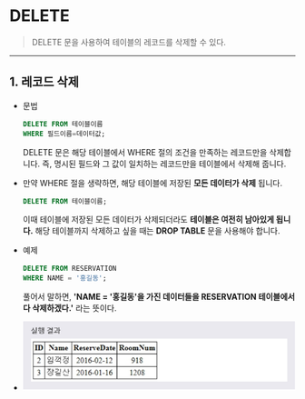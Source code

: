 # DELETE
> DELETE 문을 사용하여 테이블의 레코드를 삭제할 수 있다.
***

## 1. 레코드 삭제

* 문법
  ```SQL
  DELETE FROM 테이블이름
  WHERE 필드이름=데이터값;
  ```
  DELETE 문은 해당 테이블에서 WHERE 절의 조건을 만족하는 레코드만을 삭제합니다. 즉, 명시된 필드와 그 값이 일치하는 레코드만을 테이블에서 삭제해 줍니다.

* 만약 WHERE 절을 생략하면, 해당 테이블에 저장된 **모든 데이터가 삭제** 됩니다.
  ```SQL
  DELETE FROM 테이블이름;
  ```
  이때 테이블에 저장된 모든 데이터가 삭제되더라도 **테이블은 여전히 남아있게 됩니다.** 해당 테이블까지 삭제하고 싶을 때는 **DROP TABLE** 문을 사용해야 합니다.

* 예제
  ```SQL
  DELETE FROM RESERVATION
  WHERE NAME = '홍길동';
  ```
  풀어서 말하면, **'NAME = '홍길동'을 가진 데이터들을 RESERVATION 테이블에서 다 삭제하겠다.'** 라는 뜻이다.

* <img src="../../images/2_10.PNG" width="600"/>
